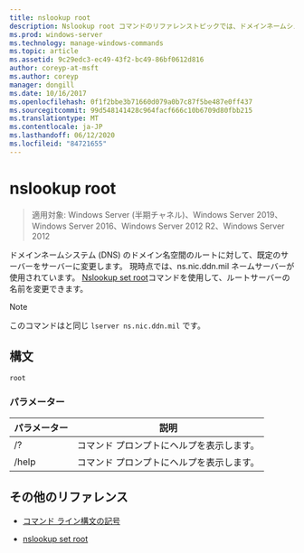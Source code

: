 ```yaml
---
title: nslookup root
description: Nslookup root コマンドのリファレンストピックでは、ドメインネームシステム (DNS) のドメイン名空間のルートに対して、既定のサーバーをサーバーに変更します。
ms.prod: windows-server
ms.technology: manage-windows-commands
ms.topic: article
ms.assetid: 9c29edc3-ec49-43f2-bc49-86bf0612d816
author: coreyp-at-msft
ms.author: coreyp
manager: dongill
ms.date: 10/16/2017
ms.openlocfilehash: 0f1f2bbe3b71660d079a0b7c87f5be487e0ff437
ms.sourcegitcommit: 99d548141428c964facf666c10b6709d80fbb215
ms.translationtype: MT
ms.contentlocale: ja-JP
ms.lasthandoff: 06/12/2020
ms.locfileid: "84721655"
---
```

# <a name="nslookup-root"></a>nslookup root

> 適用対象: Windows Server (半期チャネル)、Windows Server 2019、Windows Server 2016、Windows Server 2012 R2、Windows Server 2012

ドメインネームシステム (DNS) のドメイン名空間のルートに対して、既定のサーバーをサーバーに変更します。 現時点では、ns.nic.ddn.mil ネームサーバーが使用されています。 [Nslookup set root](nslookup-set-root.md)コマンドを使用して、ルートサーバーの名前を変更できます。

> [!NOTE]
> このコマンドはと同じ `lserver ns.nic.ddn.mil` です。

## <a name="syntax"></a>構文

```
root
```

### <a name="parameters"></a>パラメーター

| パラメーター | 説明 |
| --------- | ----------- |
| /? | コマンド プロンプトにヘルプを表示します。 |
| /help | コマンド プロンプトにヘルプを表示します。 |

## <a name="additional-references"></a>その他のリファレンス

- [コマンド ライン構文の記号](command-line-syntax-key.md)

- [nslookup set root](nslookup-set-root.md)
